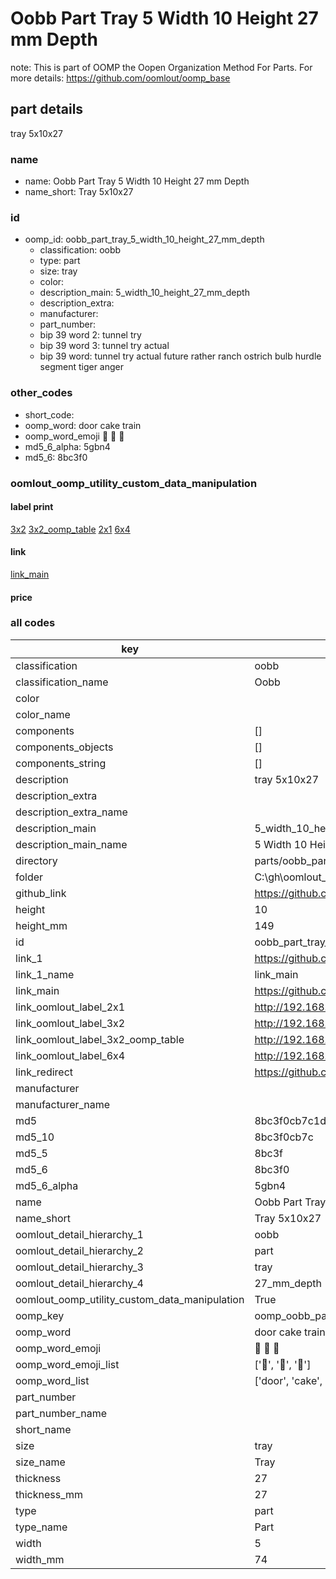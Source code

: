 # Oobb Part Tray 5 Width 10 Height 27 mm Depth  

note: This is part of OOMP the Oopen Organization Method For Parts. For more details: https://github.com/oomlout/oomp_base

##  part details
  



tray 5x10x27



### name
* name: Oobb Part Tray 5 Width 10 Height 27 mm Depth
* name_short: Tray 5x10x27 
### id
* oomp_id: oobb_part_tray_5_width_10_height_27_mm_depth
  * classification: oobb
  * type: part
  * size: tray
  * color: 
  * description_main: 5_width_10_height_27_mm_depth
  * description_extra: 
  * manufacturer: 
  * part_number: 
  * bip 39 word 2: tunnel try
  * bip 39 word 3: tunnel try actual
  * bip 39 word: tunnel try actual future rather ranch ostrich bulb hurdle segment tiger anger

### other_codes
* short_code: 
* oomp_word: door cake train
* oomp_word_emoji :door: :cake: :train:
* md5_6_alpha: 5gbn4
* md5_6: 8bc3f0






### oomlout_oomp_utility_custom_data_manipulation
#### label print
[3x2](http://192.168.1.245:1112/?label=oomp%205gbn4)
[3x2_oomp_table](http://192.168.1.108:1112/?label=oomp%205gbn4)
[2x1](http://192.168.1.242:1112/?label=oomp%205gbn4)
[6x4](http://192.168.1.55:1112/?label=oomp%205gbn4)    

#### link

[link_main](https://github.com/oomlout/oomlout_oobb_version_4_generated_parts/tree/main/navigation_oomp/oobb/part/tray/5_width_10_height_27_mm_depth/part)                              

#### price







### all codes 
| key | value |  
| --- | --- |  
| classification | oobb |  
| classification_name | Oobb |  
| color |  |  
| color_name |  |  
| components | [] |  
| components_objects | [] |  
| components_string | [] |  
| description | tray 5x10x27 |  
| description_extra |  |  
| description_extra_name |  |  
| description_main | 5_width_10_height_27_mm_depth |  
| description_main_name | 5 Width 10 Height 27 mm Depth |  
| directory | parts/oobb_part_tray_5_width_10_height_27_mm_depth |  
| folder | C:\gh\oomlout_oobb_version_4_generated_parts\parts\oobb_part_tray_5_width_10_height_27_mm_depth |  
| github_link | https://github.com/oomlout/oomlout_oomp_part_src/tree/main/parts/oobb_part_tray_5_width_10_height_27_mm_depth |  
| height | 10 |  
| height_mm | 149 |  
| id | oobb_part_tray_5_width_10_height_27_mm_depth |  
| link_1 | https://github.com/oomlout/oomlout_oobb_version_4_generated_parts/tree/main/navigation_oomp/oobb/part/tray/5_width_10_height_27_mm_depth/part |  
| link_1_name | link_main |  
| link_main | https://github.com/oomlout/oomlout_oobb_version_4_generated_parts/tree/main/navigation_oomp/oobb/part/tray/5_width_10_height_27_mm_depth/part |  
| link_oomlout_label_2x1 | http://192.168.1.242:1112/?label=oomp%205gbn4 |  
| link_oomlout_label_3x2 | http://192.168.1.245:1112/?label=oomp%205gbn4 |  
| link_oomlout_label_3x2_oomp_table | http://192.168.1.108:1112/?label=oomp%205gbn4 |  
| link_oomlout_label_6x4 | http://192.168.1.55:1112/?label=oomp%205gbn4 |  
| link_redirect | https://github.com/oomlout/oomlout_oobb_version_4_generated_parts/tree/main/parts/oobb_tray_05_10_27 |  
| manufacturer |  |  
| manufacturer_name |  |  
| md5 | 8bc3f0cb7c1df39ec65925e805fa7f54 |  
| md5_10 | 8bc3f0cb7c |  
| md5_5 | 8bc3f |  
| md5_6 | 8bc3f0 |  
| md5_6_alpha | 5gbn4 |  
| name | Oobb Part Tray 5 Width 10 Height 27 mm Depth |  
| name_short | Tray 5x10x27  |  
| oomlout_detail_hierarchy_1 | oobb |  
| oomlout_detail_hierarchy_2 | part |  
| oomlout_detail_hierarchy_3 | tray |  
| oomlout_detail_hierarchy_4 | 27_mm_depth |  
| oomlout_oomp_utility_custom_data_manipulation | True |  
| oomp_key | oomp_oobb_part_tray_5_width_10_height_27_mm_depth |  
| oomp_word | door cake train |  
| oomp_word_emoji | :door: :cake: :train: |  
| oomp_word_emoji_list | [':door:', ':cake:', ':train:'] |  
| oomp_word_list | ['door', 'cake', 'train'] |  
| part_number |  |  
| part_number_name |  |  
| short_name |  |  
| size | tray |  
| size_name | Tray |  
| thickness | 27 |  
| thickness_mm | 27 |  
| type | part |  
| type_name | Part |  
| width | 5 |  
| width_mm | 74 |  
